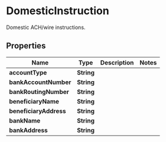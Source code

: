 

# DomesticInstruction

Domestic ACH/wire instructions.

## Properties

| Name | Type | Description | Notes |
|------------ | ------------- | ------------- | -------------|
|**accountType** | **String** |  |  |
|**bankAccountNumber** | **String** |  |  |
|**bankRoutingNumber** | **String** |  |  |
|**beneficiaryName** | **String** |  |  |
|**beneficiaryAddress** | **String** |  |  |
|**bankName** | **String** |  |  |
|**bankAddress** | **String** |  |  |



